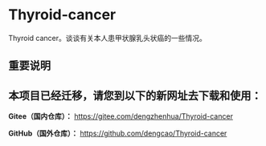 # Thyroid-cancer
Thyroid cancer。谈谈有关本人患甲状腺乳头状癌的一些情况。

## 重要说明

## 本项目已经迁移，请您到以下的新网址去下载和使用：


 **Gitee（国内仓库）：** https://gitee.com/dengzhenhua/Thyroid-cancer

 **GitHub（国外仓库）：** https://github.com/dengcao/Thyroid-cancer
